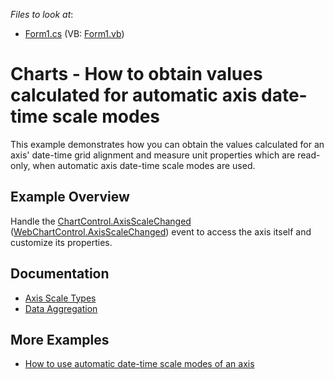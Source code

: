 <!-- default file list -->
*Files to look at*:

* [Form1.cs](./CS/MainForm.cs) (VB: [Form1.vb](./VB/MainForm.vb))
<!-- default file list end -->

# Charts - How to obtain values calculated for automatic axis date-time scale modes

This example demonstrates how you can obtain the values calculated for an axis' date-time grid alignment and measure unit properties which are read-only, when automatic axis date-time scale modes are used.

## Example Overview

Handle the [ChartControl.AxisScaleChanged](https://docs.devexpress.com/WindowsForms/DevExpress.XtraCharts.ChartControl.AxisScaleChanged) ([WebChartControl.AxisScaleChanged](https://docs.devexpress.com/AspNet/DevExpress.XtraCharts.Web.WebChartControl.AxisScaleChanged)) event to access the axis itself and customize its properties.

## Documentation

- [Axis Scale Types](https://docs.devexpress.com/WindowsForms/5799/controls-and-libraries/chart-control/axes/axis-scale-types)
- [Data Aggregation](https://docs.devexpress.com/WindowsForms/6247/controls-and-libraries/chart-control/data-representation/data-aggregation)

## More Examples

- [How to use automatic date-time scale modes of an axis](https://github.com/DevExpress-Examples/how-to-use-automatic-date-time-scale-modes-of-an-axis-e1531)
